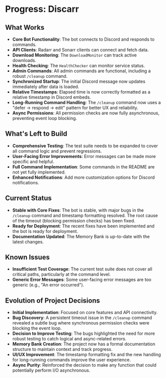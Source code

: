 # Progress: Discarr

## What Works
- **Core Bot Functionality**: The bot connects to Discord and responds to commands.
- **API Clients**: Radarr and Sonarr clients can connect and fetch data.
- **Download Monitoring**: The `DownloadMonitor` can track active downloads.
- **Health Checking**: The `HealthChecker` can monitor service status.
- **Admin Commands**: All admin commands are functional, including a robust `/cleanup` command.
- **Synchronized Startup**: The initial Discord message now updates immediately after data is loaded.
- **Relative Timestamps**: Elapsed time is now correctly formatted as a relative timestamp in Discord embeds.
- **Long-Running Command Handling**: The `/cleanup` command now uses a "defer -> respond -> edit" pattern for better UX and reliability.
- **Async Permissions**: All permission checks are now fully asynchronous, preventing event loop blocking.

## What's Left to Build
- **Comprehensive Testing**: The test suite needs to be expanded to cover all command logic and prevent regressions.
- **User-Facing Error Improvements**: Error messages can be made more specific and helpful.
- **Full Command Implementation**: Some commands in the README are not yet fully implemented.
- **Enhanced Notifications**: Add more customization options for Discord notifications.

## Current Status
- **Stable with Core Fixes**: The bot is stable, with major bugs in the `/cleanup` command and timestamp formatting resolved. The root cause of the timeout (blocking permission checks) has been fixed.
- **Ready for Deployment**: The recent fixes have been implemented and the bot is ready for deployment.
- **Documentation Updated**: The Memory Bank is up-to-date with the latest changes.

## Known Issues
- **Insufficient Test Coverage**: The current test suite does not cover all critical paths, particularly at the command level.
- **Generic Error Messages**: Some user-facing error messages are too generic (e.g., "An error occurred").

## Evolution of Project Decisions
- **Initial Implementation**: Focused on core features and API connectivity.
- **Bug Discovery**: A persistent timeout issue in the `/cleanup` command revealed a subtle bug where synchronous permission checks were blocking the event loop.
- **Decision to Improve Testing**: The bugs highlighted the need for more robust testing to catch logical and async-related errors.
- **Memory Bank Creation**: The project now has a formal documentation structure to maintain context and track progress.
- **UI/UX Improvement**: The timestamp formatting fix and the new handling for long-running commands improve the user experience.
- **Async Purity**: Reinforced the decision to make any function that could potentially perform I/O asynchronous.
